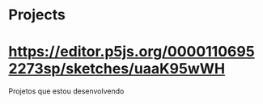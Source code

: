 # Projects
##
# https://editor.p5js.org/00001106952273sp/sketches/uaaK95wWH
Projetos que estou desenvolvendo
